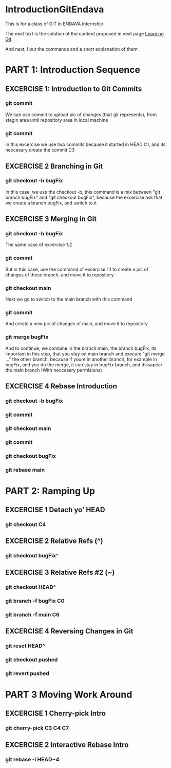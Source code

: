 # IntroductionGitEndava
This is for a class of GIT in ENDAVA internship

The next text is the solution of the content proposed in next page [Learning Git](https://learngitbranching.js.org/).

And next, I put the commands and a short explanation of them:

# PART 1: Introduction Sequence 
## EXCERCISE 1: Introduction to Git Commits
### git commit
We can use commit to upload pic of changes (that git represents), from stagin area until repository area in local machine
### git commit
In this excercise we use two commits because it started in HEAD C1, and its neccesary create the commit C3

## EXCERCISE 2 Branching in Git
### git checkout -b bugFix
In this case, we use the checkout -b, this command is a mix between "git branch bugFix" and "git checkout bugFix", because the excercise ask that we create a branch bugFix, and switch to it

## EXCERCISE 3 Merging in Git
### git checkout -b bugFix
The same case of excercise 1.2
### git commit
But in this case, use the command of excercise 1.1 to create a pic of changes of those branch, and move it to repository
### git checkout main
Next we go to switch to the main branch with this command
### git commit
And create a new pic of changes of main, and move it to repository
### git merge bugFix
And to continue, we combine in the branch main, the branch bugFix, its important in this step, that you stay on main branch and execute "git merge ..." the other branch, because if youre in another branch, for example in bugFix, and you do the merge, it can stay in bugFix branch, and dissapear the main branch (With neccesary permisions)

## EXCERCISE 4 Rebase Introduction
### git checkout -b bugFix
### git commit
### git checkout main
### git commit
### git checkout bugFix
### git rebase main

# PART 2: Ramping Up 
## EXCERCISE 1 Detach yo' HEAD
### git checkout C4

## EXCERCISE 2 Relative Refs (^)
### git checkout bugFix^

## EXCERCISE 3 Relative Refs #2 (~)
### git checkout HEAD^
### git branch -f bugFix C0
### git branch -f main C6

## EXCERCISE 4 Reversing Changes in Git
### git reset HEAD^
### git checkout pushed
### git revert pushed

# PART 3 Moving Work Around
## EXCERCISE 1 Cherry-pick Intro
### git cherry-pick C3 C4 C7

## EXCERCISE 2 Interactive Rebase Intro
### git rebase -i HEAD~4